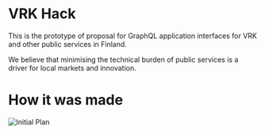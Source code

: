 # VRK Hack
This is the prototype of proposal for GraphQL application interfaces for VRK and other public services in Finland.

We believe that minimising the technical burden of public services is a driver for local markets and innovation.


# How it was made

![Initial Plan](/documentation/initial_plan.jpg)
